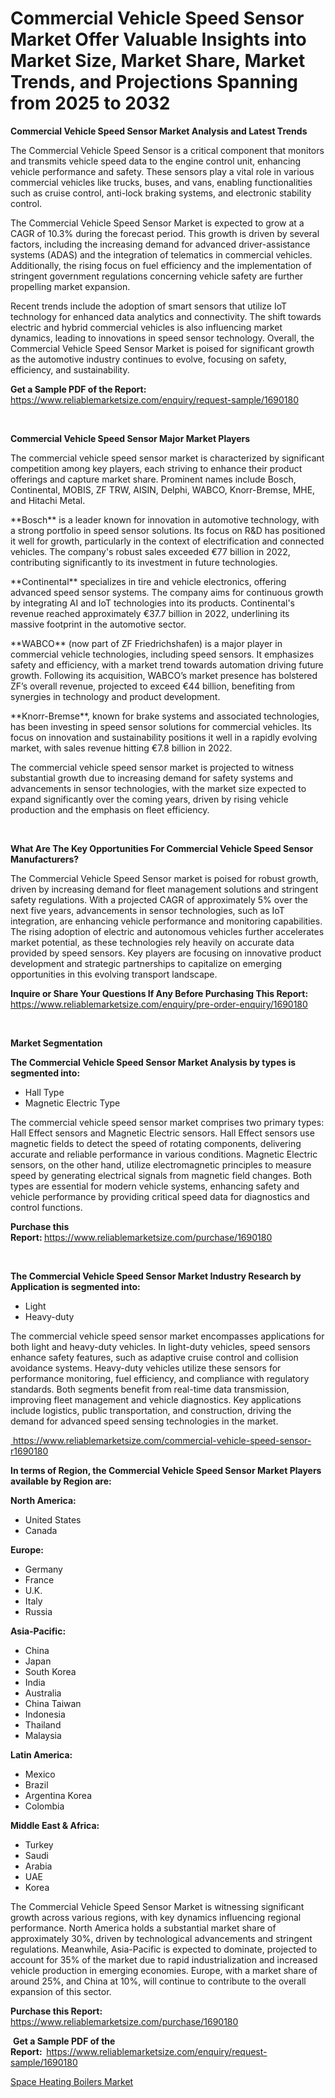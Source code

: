 <p><h1>Commercial Vehicle Speed Sensor Market Offer Valuable Insights into Market Size, Market Share, Market Trends, and Projections Spanning from 2025 to 2032</h1></p><p><strong>Commercial Vehicle Speed Sensor Market Analysis and Latest Trends</strong></p>
<p><p>The Commercial Vehicle Speed Sensor is a critical component that monitors and transmits vehicle speed data to the engine control unit, enhancing vehicle performance and safety. These sensors play a vital role in various commercial vehicles like trucks, buses, and vans, enabling functionalities such as cruise control, anti-lock braking systems, and electronic stability control.</p><p>The Commercial Vehicle Speed Sensor Market is expected to grow at a CAGR of 10.3% during the forecast period. This growth is driven by several factors, including the increasing demand for advanced driver-assistance systems (ADAS) and the integration of telematics in commercial vehicles. Additionally, the rising focus on fuel efficiency and the implementation of stringent government regulations concerning vehicle safety are further propelling market expansion.</p><p>Recent trends include the adoption of smart sensors that utilize IoT technology for enhanced data analytics and connectivity. The shift towards electric and hybrid commercial vehicles is also influencing market dynamics, leading to innovations in speed sensor technology. Overall, the Commercial Vehicle Speed Sensor Market is poised for significant growth as the automotive industry continues to evolve, focusing on safety, efficiency, and sustainability.</p></p>
<p><strong>Get a Sample PDF of the Report:&nbsp;</strong> <a href="https://www.reliablemarketsize.com/enquiry/request-sample/1690180?utm_campaign=2804&utm_medium=2&utm_source=Github&utm_content=ia&utm_term=26032025&utm_id=commercial-vehicle-speed-sensor">https://www.reliablemarketsize.com/enquiry/request-sample/1690180</a></p>
<p>&nbsp;</p>
<p><strong>Commercial Vehicle Speed Sensor Major Market Players</strong></p>
<p><p>The commercial vehicle speed sensor market is characterized by significant competition among key players, each striving to enhance their product offerings and capture market share. Prominent names include Bosch, Continental, MOBIS, ZF TRW, AISIN, Delphi, WABCO, Knorr-Bremse, MHE, and Hitachi Metal. </p><p>**Bosch** is a leader known for innovation in automotive technology, with a strong portfolio in speed sensor solutions. Its focus on R&D has positioned it well for growth, particularly in the context of electrification and connected vehicles. The company's robust sales exceeded €77 billion in 2022, contributing significantly to its investment in future technologies.</p><p>**Continental** specializes in tire and vehicle electronics, offering advanced speed sensor systems. The company aims for continuous growth by integrating AI and IoT technologies into its products. Continental's revenue reached approximately €37.7 billion in 2022, underlining its massive footprint in the automotive sector.</p><p>**WABCO** (now part of ZF Friedrichshafen) is a major player in commercial vehicle technologies, including speed sensors. It emphasizes safety and efficiency, with a market trend towards automation driving future growth. Following its acquisition, WABCO’s market presence has bolstered ZF’s overall revenue, projected to exceed €44 billion, benefiting from synergies in technology and product development.</p><p>**Knorr-Bremse**, known for brake systems and associated technologies, has been investing in speed sensor solutions for commercial vehicles. Its focus on innovation and sustainability positions it well in a rapidly evolving market, with sales revenue hitting €7.8 billion in 2022.</p><p>The commercial vehicle speed sensor market is projected to witness substantial growth due to increasing demand for safety systems and advancements in sensor technologies, with the market size expected to expand significantly over the coming years, driven by rising vehicle production and the emphasis on fleet efficiency.</p></p>
<p>&nbsp;</p>
<p><strong>What Are The Key Opportunities For Commercial Vehicle Speed Sensor Manufacturers?</strong></p>
<p><p>The Commercial Vehicle Speed Sensor market is poised for robust growth, driven by increasing demand for fleet management solutions and stringent safety regulations. With a projected CAGR of approximately 5% over the next five years, advancements in sensor technologies, such as IoT integration, are enhancing vehicle performance and monitoring capabilities. The rising adoption of electric and autonomous vehicles further accelerates market potential, as these technologies rely heavily on accurate data provided by speed sensors. Key players are focusing on innovative product development and strategic partnerships to capitalize on emerging opportunities in this evolving transport landscape.</p></p>
<p><strong>Inquire or Share Your Questions If Any Before Purchasing This Report:</strong> <a href="https://www.reliablemarketsize.com/enquiry/pre-order-enquiry/1690180?utm_campaign=2804&utm_medium=2&utm_source=Github&utm_content=ia&utm_term=26032025&utm_id=commercial-vehicle-speed-sensor">https://www.reliablemarketsize.com/enquiry/pre-order-enquiry/1690180</a></p>
<p>&nbsp;</p>
<p><strong>Market Segmentation</strong></p>
<p><strong>The Commercial Vehicle Speed Sensor Market Analysis by types is segmented into:</strong></p>
<p><ul><li>Hall Type</li><li>Magnetic Electric Type</li></ul></p>
<p><p>The commercial vehicle speed sensor market comprises two primary types: Hall Effect sensors and Magnetic Electric sensors. Hall Effect sensors use magnetic fields to detect the speed of rotating components, delivering accurate and reliable performance in various conditions. Magnetic Electric sensors, on the other hand, utilize electromagnetic principles to measure speed by generating electrical signals from magnetic field changes. Both types are essential for modern vehicle systems, enhancing safety and vehicle performance by providing critical speed data for diagnostics and control functions.</p></p>
<p><strong>Purchase this Report:&nbsp;</strong><a href="https://www.reliablemarketsize.com/purchase/1690180?utm_campaign=2804&utm_medium=2&utm_source=Github&utm_content=ia&utm_term=26032025&utm_id=commercial-vehicle-speed-sensor">https://www.reliablemarketsize.com/purchase/1690180</a></p>
<p>&nbsp;</p>
<p><strong>The Commercial Vehicle Speed Sensor Market Industry Research by Application is segmented into:</strong></p>
<p><ul><li>Light</li><li>Heavy-duty</li></ul></p>
<p><p>The commercial vehicle speed sensor market encompasses applications for both light and heavy-duty vehicles. In light-duty vehicles, speed sensors enhance safety features, such as adaptive cruise control and collision avoidance systems. Heavy-duty vehicles utilize these sensors for performance monitoring, fuel efficiency, and compliance with regulatory standards. Both segments benefit from real-time data transmission, improving fleet management and vehicle diagnostics. Key applications include logistics, public transportation, and construction, driving the demand for advanced speed sensing technologies in the market.</p></p>
<p><a href="https://www.reliablemarketsize.com/commercial-vehicle-speed-sensor-r1690180?utm_campaign=2804&utm_medium=2&utm_source=Github&utm_content=ia&utm_term=26032025&utm_id=commercial-vehicle-speed-sensor">&nbsp;https://www.reliablemarketsize.com/commercial-vehicle-speed-sensor-r1690180</a></p>
<p><strong>In terms of Region, the Commercial Vehicle Speed Sensor Market Players available by Region are:</strong></p>
<p>
    <p> <strong> North America: </strong>
        <ul>
            <li>United States</li>
            <li>Canada</li>
        </ul>
        </p> 
    <p> <strong> Europe: </strong>
        <ul>
            <li>Germany</li>
            <li>France</li>
            <li>U.K.</li>
            <li>Italy</li>
            <li>Russia</li>
        </ul>
        </p> 
    <p> <strong> Asia-Pacific: </strong>
        <ul>
            <li>China</li>
            <li>Japan</li>
            <li>South Korea</li>
            <li>India</li>
            <li>Australia</li>
            <li>China Taiwan</li>
            <li>Indonesia</li>
            <li>Thailand</li>
            <li>Malaysia</li>
        </ul>
        </p> 
    <p> <strong> Latin America: </strong>
        <ul>
            <li>Mexico</li>
            <li>Brazil</li>
            <li>Argentina Korea</li>
            <li>Colombia</li>
        </ul>
        </p> 
    <p> <strong> Middle East & Africa: </strong>
        <ul>
            <li>Turkey</li>
            <li>Saudi</li>
            <li>Arabia</li>
            <li>UAE</li>
            <li>Korea</li>
        </ul>
    </p>
    </p>
<p><p>The Commercial Vehicle Speed Sensor Market is witnessing significant growth across various regions, with key dynamics influencing regional performance. North America holds a substantial market share of approximately 30%, driven by technological advancements and stringent regulations. Meanwhile, Asia-Pacific is expected to dominate, projected to account for 35% of the market due to rapid industrialization and increased vehicle production in emerging economies. Europe, with a market share of around 25%, and China at 10%, will continue to contribute to the overall expansion of this sector.</p></p>
<p><strong>Purchase this Report: </strong><a href="https://www.reliablemarketsize.com/purchase/1690180?utm_campaign=2804&utm_medium=2&utm_source=Github&utm_content=ia&utm_term=26032025&utm_id=commercial-vehicle-speed-sensor">https://www.reliablemarketsize.com/purchase/1690180</a></p>
<p>&nbsp;<strong>Get a Sample PDF of the Report:&nbsp;&nbsp;</strong><a href="https://www.reliablemarketsize.com/enquiry/request-sample/1690180?utm_campaign=2804&utm_medium=2&utm_source=Github&utm_content=ia&utm_term=26032025&utm_id=commercial-vehicle-speed-sensor">https://www.reliablemarketsize.com/enquiry/request-sample/1690180</a></p>
<p><strong></strong></p>
<p><p><a href="https://github.com/chkrselia/Market-Research-Report-List-1/blob/main/space-heating-boilers-market.md?utm_campaign=2804&utm_medium=2&utm_source=Github&utm_content=ia&utm_term=26032025&utm_id=commercial-vehicle-speed-sensor">Space Heating Boilers Market</a></p></p>